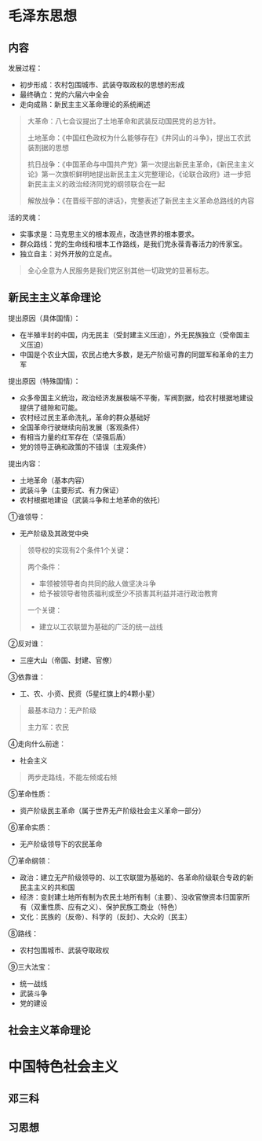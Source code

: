 # 毛泽东思想

## 内容

发展过程：

- 初步形成：农村包围城市、武装夺取政权的思想的形成
- 最终确立：党的六届六中全会
- 走向成熟：新民主主义革命理论的系统阐述

> 大革命：八七会议提出了土地革命和武装反动国民党的总方针。
>
> 土地革命：《中国红色政权为什么能够存在》《井冈山的斗争》，提出工农武装割据的思想
>
> 抗日战争：《中国革命与中国共产党》第一次提出新民主革命，《新民主主义论》第一次旗帜鲜明地提出新民主主义完整理论，《论联合政府》进一步把新民主主义的政治经济同党的纲领联合在一起
>
> 解放战争：《在晋绥干部的讲话》，完整表述了新民主主义革命总路线的内容

活的灵魂：

- 实事求是：马克思主义的根本观点，改造世界的根本要求。
- 群众路线：党的生命线和根本工作路线，是我们党永葆青春活力的传家宝。
- 独立自主：对外开放的立足点。

> 全心全意为人民服务是我们党区别其他一切政党的显著标志。



## 新民主主义革命理论

提出原因（具体国情）：

- 在半殖半封的中国，内无民主（受封建主义压迫），外无民族独立（受帝国主义压迫）
- 中国是个农业大国，农民占绝大多数，是无产阶级可靠的同盟军和革命的主力军

提出原因（特殊国情）：

- 众多帝国主义统治，政治经济发展极端不平衡，军阀割据，给农村根据地建设提供了缝隙和可能。
- 农村经过民主革命洗礼，革命的群众基础好
- 全国革命行驶继续向前发展（客观条件）
- 有相当力量的红军存在（坚强后盾）
- 党的领导正确和政策的不错误（主观条件）

提出内容：

- 土地革命（基本内容）
- 武装斗争（主要形式、有力保证）
- 农村根据地建设（武装斗争和土地革命的依托）

①谁领导：

- 无产阶级及其政党中央

> 领导权的实现有2个条件1个关键：
>
> 两个条件：
>
> - 率领被领导者向共同的敌人做坚决斗争
> - 给予被领导者物质福利或至少不损害其利益并进行政治教育
>
> 一个关键：
>
> - 建立以工农联盟为基础的广泛的统一战线

②反对谁：

- 三座大山（帝国、封建、官僚）

③依靠谁：

- 工、农、小资、民资（5星红旗上的4颗小星）

> 最基本动力：无产阶级
>
> 主力军：农民

④走向什么前途：

- 社会主义

> 两步走路线，不能左倾或右倾

⑤革命性质：

- 资产阶级民主革命（属于世界无产阶级社会主义革命一部分）

⑥革命实质：

- 无产阶级领导下的农民革命

⑦革命纲领：

- 政治：建立无产阶级领导的、以工农联盟为基础的、各革命阶级联合专政的新民主主义的共和国
- 经济：变封建土地所有制为农民土地所有制（主要）、没收官僚资本归国家所有（双重性质、应有之义）、保护民族工商业（特色）
- 文化：民族的（反帝）、科学的（反封）、大众的（民主）

⑧路线：

- 农村包围城市、武装夺取政权

⑨三大法宝：

- 统一战线
- 武装斗争
- 党的建设



## 社会主义革命理论





# 中国特色社会主义

## 邓三科

## 习思想